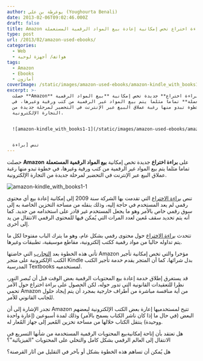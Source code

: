```yaml
---
author: يوغرطة بن علي (Youghourta Benali)
date: 2013-02-06T09:02:46.000Z
draft: false
title: Amazon تحصل على براءة اختراع تخص إمكانية إعادة بيع المواد الرقمية المستعملة
type: post
url: /2013/02/amazon-used-ebooks/
categories:
  - Web
  - هواتف/ أجهزة لوحية
tags:
  - Amazon
  - Ebooks
  - أمازون
coverImage: /static/images/amazon-used-ebooks/amazon-kindle_with_books1-1.jpg
excerpt: >-
  حصلت **Amazon** على **براءة اختراع** جديدة تخص إمكانية **بيع المواد الرقمية
  المستعملة** تماما مثلما يتم بيع المواد غير الرقمية من كتب ورقية وغيرها، في
  خطوة تبدو منها رغبة عملاق البيع عبر الإنترنت في التحضير لمرحلة جديدة من
  التجارة الإلكترونية.


  ![amazon-kindle_with_books1-1](/static/images/amazon-used-ebooks/amazon-kindle_with_books1-1.jpg)


  تنص [براءة
---
```

حصلت **Amazon** على **براءة اختراع** جديدة تخص إمكانية **بيع المواد الرقمية المستعملة** تماما مثلما يتم بيع المواد غير الرقمية من كتب ورقية وغيرها، في خطوة تبدو منها رغبة عملاق البيع عبر الإنترنت في التحضير لمرحلة جديدة من التجارة الإلكترونية.

![amazon-kindle_with_books1-1](/static/images/amazon-used-ebooks/amazon-kindle_with_books1-1.jpg)

تنص [براءة الاختراع](http://patft.uspto.gov/netacgi/nph-Parser?Sect1=PTO1\&Sect2=HITOFF\&d=PALL\&p=1\&u=%2Fnetahtml%2FPTO%2Fsrchnum.htm\&r=1\&f=G\&l=50\&s1=8,364,595.PN.\&OS=PN/8,364,595\&RS=PN/8,364,595) التي تقدمت بها الشركة سنة 2009 إلى إمكانية إعادة بيع أي محتوى رقمي لم يعد المستخدم في حاجة إليه، وذلك بنقله من مساحة التخزين الخاصة به إلى سوق رقمي خاص بالأمر وهو ما يجعل المستخدم غير قادر على استخدامه من جديد. كما أنه يتم تحديد سقف مُعين لعدد المرات التي يُمكن فيها للمحتوى الرقمي الانتقال من يد إلى أخرى.

تتحدث [براءة الاختراع](http://www.the-digital-reader.com/2013/02/04/newly-awarded-patent-suggests-amazon-is-interested-in-selling-used-ebooks) حول محتوى رقمي بشكل عام، وهو ما يترك الباب مفتوحا لكل ما يتم تداوله حاليا من مواد رقمية ككتب إلكترونية، مقاطع موسيقية، تطبيقات وغيرها.

تأتي هذه الخطوة بعد [التجارب](http://thenextweb.com/insider/2013/01/18/amazon-now-offering-kindle-rentals-of-regular-books-with-pricing-based-on-duration-of-the-loan/) التي خاضتها Amazon مؤخرا والتي تخص إمكانية تأجير الكتب الإلكترونية على متجر Kindle بدل شرائها، كما أن المتجر يقدم خدمة تأجير الكتب المدرسية Textbooks لمستخدميه.

قد يستغرق إطلاق خدمة إعادة بيع المحتويات الرقمية بعض الوقت قبل أن تُبصر النور، نظرا للتعقيدات القانونية التي تدور حوله، لكن الحصول على براءة اختراع حول الأمر تحمي Amazon من أية منافسة مباشرة من أطراف خارجية بمجرد أن يتم إيجاد حلول للجانب القانوني للأمر.

تجدر الإشارة إلى أن Amazon تتيح لمستخدميها إعارة بعض الكتب الإلكترونية لبعضهم البعض (في حال ما إذا كان ناشر الكتاب يسمح بالأمر) وذلك لمدة أسبوعين (إعارة واحدة ووحيدة) ينتقل الكتاب خلالها من مساحة تخزين المُعير إلى جهاز المُعار له.

هل تعتقد بأن إتاحة إمكانيةبيع المحتويات الرقمية المستخدمة من شأنها التسريع في الانتقال إلى العالم الرقمي بشكل كامل والتخلي على المحتويات "الفيزيائية"؟

هل يُمكن أن تساهم هذه الخطوة بشكل أو بآخر في التقليل من آثار القرصنة؟
